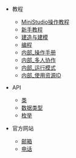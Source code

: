 <!-- _navbar.md 上面的导航栏  -->
* 教程

  * [MiniStudio操作教程](/Tutorials/Introduce/AboutMiniStudio)
  * [新手教程](/Tutorials/Introduce/OverView.md)
  * [建造与建模](/Tutorials/Build/OverView.md)
  * [编程](/Tutorials/Program/Programming.md)
  * [内部_操作手册](/Tutorials/Program/Programming.md)
  * [内部_多人协作](/Tutorials/Program/Programming.md)
  * [内部_运行模式](/Tutorials/Program/Programming.md)
  * [内部_使用资源ID](/Tutorials/Program/Programming.md)
  

  <!--* [人物](https://mini1.feishu.cn/wiki/wikcnAfwq9jj0awEhhEzSuXk2ef)
  * [发布](https://mini1.feishu.cn/wiki/wikcnAfwq9jj0awEhhEzSuXk2ef)
  * [Studio工具](https://mini1.feishu.cn/wiki/wikcnAfwq9jj0awEhhEzSuXk2ef)
  * [云服](https://mini1.feishu.cn/wiki/wikcnAfwq9jj0awEhhEzSuXk2ef)
  * [资源](https://mini1.feishu.cn/wiki/wikcnAfwq9jj0awEhhEzSuXk2ef) -->

* API

  * [类](/Api/Class/Script/LocalScriptNode.md)
  * [数据类型](/Api/DataType/Bool.md)
  * [枚举](/Api/Enumerate/Sound/EnumDefaultSound.md)

* 官方网站
  * [邮箱]()
  * [电话]()
